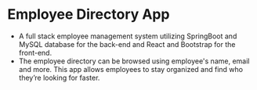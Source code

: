 # Employee Directory App

- A full stack employee management system utilizing SpringBoot and MySQL database for the back-end and React and Bootstrap for the front-end.
- The employee directory can be browsed using employee's name, email and more. This app allows employees to stay organized and find who they’re looking for faster.

